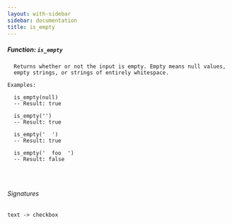```yaml
---
layout: with-sidebar
sidebar: documentation
title: is_empty
---
```


##### Function: `is_empty`
```
  Returns whether or not the input is empty. Empty means null values,
  empty strings, or strings of entirely whitespace.

Examples:

  is_empty(null)
  -- Result: true

  is_empty('')
  -- Result: true

  is_empty('  ')
  -- Result: true

  is_empty('  foo  ')
  -- Result: false




```

###### Signatures
    text -> checkbox

